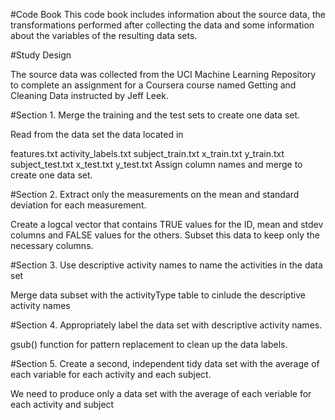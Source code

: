 #Code Book
This code book includes information about the source data, the transformations performed after collecting the data and some information about the variables of the resulting data sets.

#Study Design

The source data was collected from the UCI Machine Learning Repository to complete an assignment for a Coursera course named Getting and Cleaning Data instructed by Jeff Leek. 

#Section 1. Merge the training and the test sets to create one data set.

 Read  from the data set the data located in

features.txt
activity_labels.txt
subject_train.txt
x_train.txt
y_train.txt
subject_test.txt
x_test.txt
y_test.txt
Assign column names and merge to create one data set.

#Section 2. Extract only the measurements on the mean and standard deviation for each measurement.

Create a logcal vector that contains TRUE values for the ID, mean and stdev columns and FALSE values for the others. Subset this data to keep only the necessary columns.

#Section 3. Use descriptive activity names to name the activities in the data set

Merge data subset with the activityType table to cinlude the descriptive activity names

#Section 4. Appropriately label the data set with descriptive activity names.

 gsub() function for pattern replacement to clean up the data labels.

#Section 5. Create a second, independent tidy data set with the average of each variable for each activity and each subject.

 We need to produce only a data set with the average of each veriable for each activity and subject